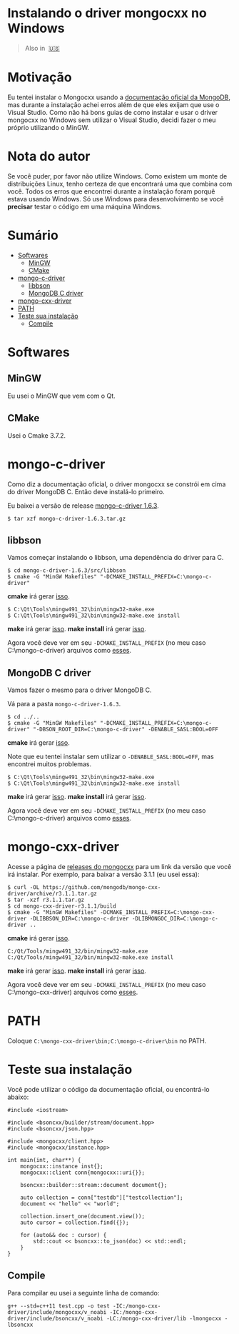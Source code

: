 # Instalando o driver mongocxx no Windows
> Also in&nbsp;
> <a href="../../README.md">🇺🇸</a>

# Motivação
Eu tentei instalar o Mongocxx usando a [documentação oficial da MongoDB](http://mongodb.github.io/mongo-cxx-driver/mongocxx-v3/installation/), mas durante a instalação achei erros além de que eles exijam que use o Visual Studio. Como não há bons guias de como instalar e usar o driver mongocxx no Windows sem utilizar o Visual Studio, decidi fazer o meu próprio utilizando o MinGW.

# Nota do autor
Se você puder, por favor não utilize Windows. Como existem um monte de distribuições Linux, tenho certeza de que encontrará uma que combina com você. Todos os erros que encontrei durante a instalação foram porquê estava usando Windows.
Só use Windows para desenvolvimento se você **precisar** testar o código em uma máquina Windows.

# Sumário

- [Softwares](#softwares)
  - [MinGW](#mingw)
  - [CMake](#cmake)
- [mongo-c-driver](#mongo-c-driver)
  - [libbson](#libbson)
  - [MongoDB C driver](#mongodb-c-driver)
- [mongo-cxx-driver](#mongo-cxx-driver)
- [PATH](#path)
- [Teste sua instalação](#teste-sua-instalação)
  - [Compile](#compile)

# Softwares
## MinGW
Eu usei o MinGW que vem com o Qt.

## CMake
Usei o Cmake 3.7.2.

# mongo-c-driver
Como diz a documentação oficial, o driver mongocxx se constrói em cima do driver MongoDB C. Então deve instalá-lo primeiro.

Eu baixei a versão de release [mongo-c-driver 1.6.3](https://github.com/mongodb/mongo-c-driver/releases).

```
$ tar xzf mongo-c-driver-1.6.3.tar.gz
```

## libbson
Vamos começar instalando o libbson, uma dependência do driver para C.

```
$ cd mongo-c-driver-1.6.3/src/libbson
$ cmake -G "MinGW Makefiles" "-DCMAKE_INSTALL_PREFIX=C:\mongo-c-driver"
```
**cmake** irá gerar <a href="../../output/libbson_cmake.md">isso</a>.

```
$ C:\Qt\Tools\mingw491_32\bin\mingw32-make.exe
$ C:\Qt\Tools\mingw491_32\bin\mingw32-make.exe install
```
**make** irá gerar <a href="../../output/libbson_make.md">isso</a>.
**make install** irá gerar <a href="../../output/libbson_make_install.md">isso</a>.

Agora você deve ver em seu `-DCMAKE_INSTALL_PREFIX` (no meu caso C:\mongo-c-driver) arquivos como <a href="../../output/libbson_tree.md">esses</a>.

## MongoDB C driver
Vamos fazer o mesmo para o driver MongoDB C.

Vá para a pasta `mongo-c-driver-1.6.3`.
```
$ cd ../..
$ cmake -G "MinGW Makefiles" "-DCMAKE_INSTALL_PREFIX=C:\mongo-c-driver" "-DBSON_ROOT_DIR=C:\mongo-c-driver" -DENABLE_SASL:BOOL=OFF
```
**cmake** irá gerar <a href="../../output/mongoc_cmake.md">isso</a>.

Note que eu tentei instalar sem utilizar o `-DENABLE_SASL:BOOL=OFF`, mas encontrei muitos problemas.

```
$ C:\Qt\Tools\mingw491_32\bin\mingw32-make.exe
$ C:\Qt\Tools\mingw491_32\bin\mingw32-make.exe install
```
**make** irá gerar <a href="../../output/mongoc_make.md">isso</a>.
**make install** irá gerar <a href="../../output/mongoc_make_install.md">isso</a>.

Agora você deve ver em seu `-DCMAKE_INSTALL_PREFIX` (no meu caso C:\mongo-c-driver) arquivos como <a href="../../output/mongoc_tree.md">esses</a>.

# mongo-cxx-driver
Acesse a página de [releases do mongocxx](https://github.com/mongodb/mongo-cxx-driver/releases) para um link da versão que você irá instalar. Por exemplo, para baixar a versão 3.1.1 (eu usei essa):

```
$ curl -OL https://github.com/mongodb/mongo-cxx-driver/archive/r3.1.1.tar.gz
$ tar -xzf r3.1.1.tar.gz
$ cd mongo-cxx-driver-r3.1.1/build
$ cmake -G "MinGW Makefiles" -DCMAKE_INSTALL_PREFIX=C:\mongo-cxx-driver -DLIBBSON_DIR=C:\mongo-c-driver -DLIBMONGOC_DIR=C:\mongo-c-driver ..
```
**cmake** irá gerar <a href="../../output/mongocxx_cmake.md">isso</a>.

```
C:/Qt/Tools/mingw491_32/bin/mingw32-make.exe
C:/Qt/Tools/mingw491_32/bin/mingw32-make.exe install
```
**make** irá gerar <a href="../../output/mongocxx_make.md">isso</a>.
**make install** irá gerar <a href="../../output/mongocxx_make_install.md">isso</a>.

Agora você deve ver em seu `-DCMAKE_INSTALL_PREFIX` (no meu caso C:\mongo-cxx-driver) arquivos como <a href="../../output/mongocxx_tree.md">esses</a>.

# PATH
Coloque `C:\mongo-cxx-driver\bin;C:\mongo-c-driver\bin` no PATH.

# Teste sua instalação
Você pode utilizar o código da documentação oficial, ou encontrá-lo abaixo:

```
#include <iostream>

#include <bsoncxx/builder/stream/document.hpp>
#include <bsoncxx/json.hpp>

#include <mongocxx/client.hpp>
#include <mongocxx/instance.hpp>

int main(int, char**) {
    mongocxx::instance inst{};
    mongocxx::client conn{mongocxx::uri{}};

    bsoncxx::builder::stream::document document{};

    auto collection = conn["testdb"]["testcollection"];
    document << "hello" << "world";

    collection.insert_one(document.view());
    auto cursor = collection.find({});

    for (auto&& doc : cursor) {
        std::cout << bsoncxx::to_json(doc) << std::endl;
    }
}
```

## Compile
Para compilar eu usei a seguinte linha de comando:

```
g++ --std=c++11 test.cpp -o test -IC:/mongo-cxx-driver/include/mongocxx/v_noabi -IC:/mongo-cxx-driver/include/bsoncxx/v_noabi -LC:/mongo-cxx-driver/lib -lmongocxx -lbsoncxx
```
